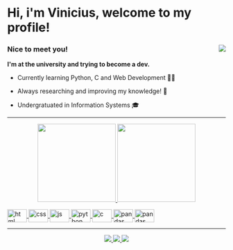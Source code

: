 # Hi, i'm Vinicius, welcome to my profile!

### Nice to meet you! <img align= "right" src= "https://komarev.com/ghpvc/?username=ViniciusMaiaM">
**I'm at the university and trying to become a dev.**

- Currently learning Python, C and Web Development 👨‍💻 

- Always researching and improving my knowledge! 🔭
 
- Undergratuated in Information Systems 🎓
 
____

<p align="center">
  <a href="https://github.com/ViniciusMaiaM">
  <img height="180cm" src="https://github-readme-stats.vercel.app/api?username=ViniciusMaiaM&show_icons=true&theme=radical&include_all_commits=true&count_private=true"/>
  <img height="180cm" src="https://github-readme-stats.vercel.app/api/top-langs/?username=ViniciusMaiaM&layout=compact&langs_count=7&theme=radical"/>
</p>

<div style = "dysplay: inline_block">
  <img align = "center" alt = "html" height = "30" width = "45" src = "https://cdn.jsdelivr.net/gh/devicons/devicon/icons/html5/html5-original.svg" />
  <img align = "center" alt = "css" height = "30" width = "45" src = "https://cdn.jsdelivr.net/gh/devicons/devicon/icons/css3/css3-original.svg" />
  <img align = "center" alt = "js" height = "30" width = "45" src = "https://cdn.jsdelivr.net/gh/devicons/devicon/icons/javascript/javascript-original.svg" />
  <img align = "center" alt = "python" height = "30" width = "45" src = "https://cdn.jsdelivr.net/gh/devicons/devicon/icons/python/python-original.svg" />
  <img align = "center" alt = "c" height = "30" width = "45" src = "https://cdn.jsdelivr.net/gh/devicons/devicon/icons/c/c-original.svg" />       
  <img align = "center" alt = "pandas" height = "30" width = "45" src = "https://cdn.jsdelivr.net/gh/devicons/devicon/icons/pandas/pandas-original.svg" />
  <img align = "center" alt = "pandas" height = "30" width = "45" src="https://cdn.jsdelivr.net/gh/devicons/devicon/icons/jupyter/jupyter-original-wordmark.svg" />
          
</div>

 
___
<p align= "center"> 
 <a href= "mailto:viniciusmaiamarinho1@gmail.com" target="_blank">
  <img src="https://img.shields.io/badge/Gmail-D14836?style=for-the-badge&logo=gmail&logoColor=white">
 </a>
 
 <a href= "https://www.linkedin.com/in/vinicius-maia-545000239/" target="_blank">
  <img src="https://img.shields.io/badge/-LinkedIn-%230077B5?style=for-the-badge&logo=linkedin&logoColor=white">
 </a> 
 
 <a href= "https://profile.codersrank.io/user/viniciusmaiam" target="_blank">
  <img src="https://img.shields.io/static/v1?style=for-the-badge&message=CodersRank&color=67A4AC&logo=CodersRank&logoColor=FFFFFF&label=">
 </a>
 
</p>

<!---
ViniciusMaiaM/ViniciusMaiaM is a ✨ special ✨ repository because its `README.md` (this file) appears on your GitHub profile.
You can click the Preview link to take a look at your changes.
--->
